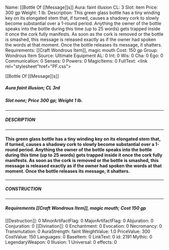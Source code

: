 Name: [[Bottle Of [[Message]]s]]
Aura: faint illusion
CL: 3
Slot: item
Price: 300 gp
Weight: 1 lb.
Description: This green glass bottle has a tiny winding key on its elongated stem that, if turned, causes a shadowy cork to slowly become substantial over a 1-round period. Anything the owner of the bottle speaks into the bottle during this time (up to 25 words) gets trapped inside it once the cork fully manifests. As soon as the cork is removed or the bottle is smashed, this message is released exactly as if the owner had spoken the words at that moment. Once the bottle releases its message, it shatters.
Requirements: [[Craft Wondrous Item]], magic mouth
Cost: 150 gp
Group: Wondrous Item
Source: Ultimate Equipment
AL: 0
Int: 0
Wis: 0
Cha: 0
Ego: 0
Communication: 0
Senses: 0
Powers: 0
MagicItems: 0
FullText: <link rel="stylesheet"href="PF.css"><div class="heading"><p class="alignleft">[[Bottle Of [[Message]]s]]</p><div style="clear: both;"></div></div><div><h5><b>Aura </b>faint illusion; <b>CL </b>3rd</h5><h5><b>Slot </b>none; <b>Price </b>300 gp; <b>Weight </b>1 lb.</h5></div><hr/><div><h5><b>DESCRIPTION</b></h5></div><hr/><div><h4><p>This green glass bottle has a tiny winding key on its elongated stem that, if turned, causes a shadowy cork to slowly become substantial over a 1-round period. Anything the owner of the bottle speaks into the bottle during this time (up to 25 words) gets trapped inside it once the cork fully manifests. As soon as the cork is removed or the bottle is smashed, this message is released exactly as if the owner had spoken the words at that moment. Once the bottle releases its message, it shatters.</p></h4></div><hr/><div><h5><b>CONSTRUCTION</b></h5></div><hr/><div><h5><b>Requirements </b>[[Craft Wondrous Item]], <i>magic mouth</i>; <b>Cost </b>150 gp</h5></div>
[[Destruction]]: 0
MinorArtifactFlag: 0
MajorArtifactFlag: 0
Abjuration: 0
Conjuration: 0
[[Divination]]: 0
Enchantment: 0
Evocation: 0
Necromancy: 0
Transmutation: 0
AuraStrength: faint
WeightValue: 1.0
PriceValue: 300
CostValue: 150
Languages: 0
BaseItem: 0
LinkText: 0
id: 2191
Mythic: 0
LegendaryWeapon: 0
Illusion: 1
Universal: 0
effects: 0

